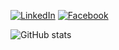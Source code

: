 [![LinkedIn](https://img.shields.io/static/v1?logo=LinkedIn&logoColor=white&label=LinkedIn&message=lehoangtran&color=blue)](https://www.linkedin.com/in/hoangtl289/)
[![Facebook](https://img.shields.io/static/v1?logo=Facebook&logoColor=white&label=Facebook&message=lehoangtran&color=blue)](https://www.fb.com/hoangtl289/)

![GitHub stats](https://github-readme-stats.vercel.app/api?username=lehoangtran289&count_private=true&theme=onedark&show_icons=true)
